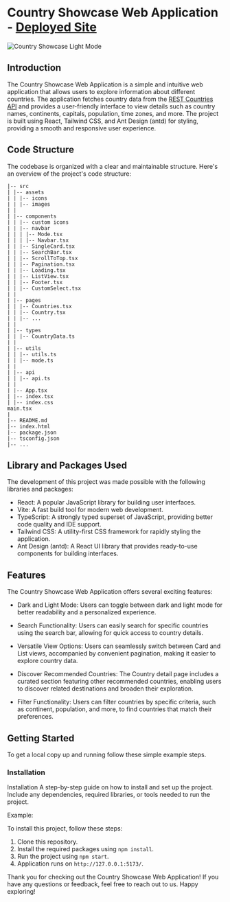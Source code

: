 # Country Showcase Web Application - <a href="https://country-worldwide.vercel.app/">Deployed Site</a>

![Country Showcase Light Mode](https://i.ibb.co/F52ngrr/light.png)


## Introduction

The Country Showcase Web Application is a simple and intuitive web application that allows users to explore information about different countries. The application fetches country data from the [REST Countries API](https://restcountries.com/v3.1/all) and provides a user-friendly interface to view details such as country names, continents, capitals, population, time zones, and more. The project is built using React, Tailwind CSS, and Ant Design (antd) for styling, providing a smooth and responsive user experience.



## Code Structure

The codebase is organized with a clear and maintainable structure. Here's an overview of the project's code structure:
```
|-- src
| |-- assets
| | |-- icons
| | |-- images
| |
| |-- components
| | |-- custom icons
| | |-- navbar
| | | |-- Mode.tsx
| | | |-- Navbar.tsx
| | |-- SingleCard.tsx
| | |-- SearchBar.tsx
| | |-- ScrollToTop.tsx
| | |-- Pagination.tsx
| | |-- Loading.tsx
| | |-- ListView.tsx
| | |-- Footer.tsx
| | |-- CustomSelect.tsx
| |
| |-- pages
| | |-- Countries.tsx
| | |-- Country.tsx
| | |-- ...
| |
| |-- types
| | |-- CountryData.ts
| |
| |-- utils
| | |-- utils.ts
| | |-- mode.ts
| |
| |-- api
| | |-- api.ts
| |
| |-- App.tsx
| |-- index.tsx
| |-- index.css
main.tsx
|
|-- README.md
|-- index.html
|-- package.json
|-- tsconfig.json
|-- ...
```

## Library and Packages Used

The development of this project was made possible with the following libraries and packages:

- React: A popular JavaScript library for building user interfaces.
- Vite: A fast build tool for modern web development.
- TypeScript: A strongly typed superset of JavaScript, providing better code quality and IDE support.
- Tailwind CSS: A utility-first CSS framework for rapidly styling the application.
- Ant Design (antd): A React UI library that provides ready-to-use components for building interfaces.

## Features

The Country Showcase Web Application offers several exciting features:

- Dark and Light Mode: Users can toggle between dark and light mode for better readability and a personalized experience.

- Search Functionality: Users can easily search for specific countries using the search bar, allowing for quick access to country details.
  
- Versatile View Options: Users can seamlessly switch between Card and List views, accompanied by convenient pagination, making it easier to explore country data.
  
- Discover Recommended Countries: The Country detail page includes a curated section featuring other recommended countries, enabling users to discover related destinations and broaden their exploration.

- Filter Functionality: Users can filter countries by specific criteria, such as continent, population, and more, to find countries that match their preferences.


## Getting Started

To get a local copy up and running follow these simple example steps.

### Installation

Installation
A step-by-step guide on how to install and set up the project. Include any dependencies, required libraries, or tools needed to run the project.

Example:

To install this project, follow these steps:

1. Clone this repository.
2. Install the required packages using `npm install`.
3. Run the project using `npm start`.
4. Application runs on `http://127.0.0.1:5173/`.



Thank you for checking out the Country Showcase Web Application! If you have any questions or feedback, feel free to reach out to us. Happy exploring!

